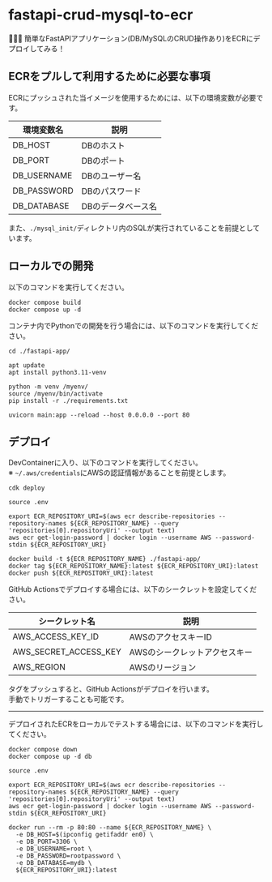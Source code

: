 # fastapi-crud-mysql-to-ecr

🎑🎑🎑 簡単なFastAPIアプリケーション(DB/MySQLのCRUD操作あり)をECRにデプロイしてみる！  

## ECRをプルして利用するために必要な事項

ECRにプッシュされた当イメージを使用するためには、以下の環境変数が必要です。  

| 環境変数名 | 説明 |
| --- | --- |
| DB_HOST | DBのホスト |
| DB_PORT | DBのポート |
| DB_USERNAME | DBのユーザー名 |
| DB_PASSWORD | DBのパスワード |
| DB_DATABASE | DBのデータベース名 |

また、`./mysql_init/`ディレクトリ内のSQLが実行されていることを前提としています。  

## ローカルでの開発

以下のコマンドを実行してください。  

```shell
docker compose build
docker compose up -d
```

コンテナ内でPythonでの開発を行う場合には、以下のコマンドを実行してください。  

```shell
cd ./fastapi-app/

apt update
apt install python3.11-venv

python -m venv /myenv/
source /myenv/bin/activate
pip install -r ./requirements.txt

uvicorn main:app --reload --host 0.0.0.0 --port 80
```

## デプロイ

DevContainerに入り、以下のコマンドを実行してください。  
※ `~/.aws/credentials`にAWSの認証情報があることを前提とします。  

```shell
cdk deploy

source .env

export ECR_REPOSITORY_URI=$(aws ecr describe-repositories --repository-names ${ECR_REPOSITORY_NAME} --query 'repositories[0].repositoryUri' --output text)
aws ecr get-login-password | docker login --username AWS --password-stdin ${ECR_REPOSITORY_URI}

docker build -t ${ECR_REPOSITORY_NAME} ./fastapi-app/
docker tag ${ECR_REPOSITORY_NAME}:latest ${ECR_REPOSITORY_URI}:latest
docker push ${ECR_REPOSITORY_URI}:latest
```

GitHub Actionsでデプロイする場合には、以下のシークレットを設定してください。  

| シークレット名 | 説明 |
| --- | --- |
| AWS_ACCESS_KEY_ID | AWSのアクセスキーID |
| AWS_SECRET_ACCESS_KEY | AWSのシークレットアクセスキー |
| AWS_REGION | AWSのリージョン |

タグをプッシュすると、GitHub Actionsがデプロイを行います。  
手動でトリガーすることも可能です。  

---

デプロイされたECRをローカルでテストする場合には、以下のコマンドを実行してください。  

```shell
docker compose down
docker compose up -d db

source .env

export ECR_REPOSITORY_URI=$(aws ecr describe-repositories --repository-names ${ECR_REPOSITORY_NAME} --query 'repositories[0].repositoryUri' --output text)
aws ecr get-login-password | docker login --username AWS --password-stdin ${ECR_REPOSITORY_URI}

docker run --rm -p 80:80 --name ${ECR_REPOSITORY_NAME} \
  -e DB_HOST=$(ipconfig getifaddr en0) \
  -e DB_PORT=3306 \
  -e DB_USERNAME=root \
  -e DB_PASSWORD=rootpassword \
  -e DB_DATABASE=mydb \
  ${ECR_REPOSITORY_URI}:latest
```
